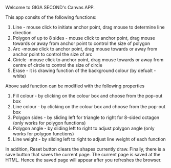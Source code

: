 Welcome to GIGA SECOND's Canvas APP. 

This app consits of the following functions:

1. Line - mouse click to initiate anchor point, drag mouse to determine line direction 
2. Polygon of up to 8 sides - mouse click to anchor point, drag mouse towards or away from anchor point to control the size of polygon
3. Arc -mouse click to anchor point, drag mouse towards or away from anchor point to control the size of arc
4. Ciricle -mouse click to anchor point, drag mouse towards or away from centre of circle to control the size of circle 
5. Erase - it is drawing function of the background colour (by defualt - white)

Above said function can be modified with the following properties 

1. Fill colour - by clicking on the colour box and choose from the pop-out box
2. Line colour - by clicking on the colour box and choose from the pop-out box
3. Polygon sides - by sliding left for triangle to right for 8-sided octagon (only works for polygon functions)
4. Polygon angle -  by sliding left to right to adjust polygon angle (only works for polygon functions)
5. Line weight - by sliding left to right to adjust line weight of each function



In addition, Reset button clears the shapes currently draw. 
Finally, there is a save button that saves the current page. The current page is saved at the HTML. Hence the saved page will appear after you refreshes the browser. 